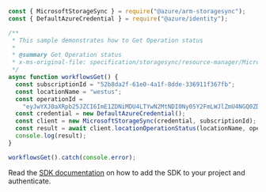 ```javascript
const { MicrosoftStorageSync } = require("@azure/arm-storagesync");
const { DefaultAzureCredential } = require("@azure/identity");

/**
 * This sample demonstrates how to Get Operation status
 *
 * @summary Get Operation status
 * x-ms-original-file: specification/storagesync/resource-manager/Microsoft.StorageSync/stable/2020-09-01/examples/LocationOperationStatus_Get.json
 */
async function workflowsGet() {
  const subscriptionId = "52b8da2f-61e0-4a1f-8dde-336911f367fb";
  const locationName = "westus";
  const operationId =
    "eyJwYXJ0aXRpb25JZCI6ImE1ZDNiMDU4LTYwN2MtNDI0Ny05Y2FmLWJlZmU4NGQ0ZDU0NyIsIndvcmtmbG93SWQiOiJjYzg1MTY2YS0xMjI2LTQ4MGYtYWM5ZC1jMmRhNTVmY2M2ODYiLCJ3b3JrZmxvd09wZXJhdGlvbklkIjoiOTdmODU5ZTAtOGY1MC00ZTg4LWJkZDEtNWZlYzgwYTVlYzM0tui=";
  const credential = new DefaultAzureCredential();
  const client = new MicrosoftStorageSync(credential, subscriptionId);
  const result = await client.locationOperationStatus(locationName, operationId);
  console.log(result);
}

workflowsGet().catch(console.error);
```

Read the [SDK documentation](https://github.com/Azure/azure-sdk-for-js/blob/%40azure%2Farm-storagesync_9.0.1/sdk/storagesync/arm-storagesync/README.md) on how to add the SDK to your project and authenticate.
